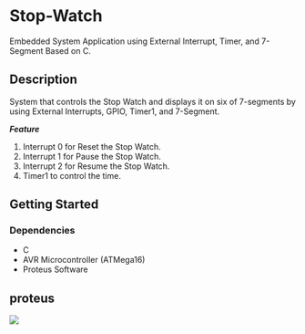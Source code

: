 # Stop-Watch

Embedded System Application using External Interrupt, Timer, and 7-Segment Based on C. 

## Description

 System that controls the Stop Watch and displays it on six of 7-segments by using External Interrupts, GPIO, Timer1, and 7-Segment. 

 ***Feature***
1. Interrupt 0 for Reset the Stop Watch. 
2. Interrupt 1 for Pause the Stop Watch.
3. Interrupt 2 for Resume the Stop Watch. 
4. Timer1 to control the time.

## Getting Started

### Dependencies

* C
* AVR Microcontroller (ATMega16)
* Proteus Software 

## proteus
<img src="Stop Watch.gif">

